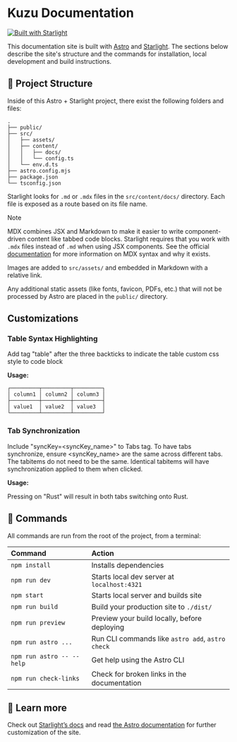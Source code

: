 # Kuzu Documentation

[![Built with Starlight](https://astro.badg.es/v2/built-with-starlight/tiny.svg)](https://starlight.astro.build)

This documentation site is built with [Astro](https://astro.build) and
[Starlight](https://starlight.astro.build). The sections below describe the site's structure and
the commands for installation, local development and build instructions.

## 🚀 Project Structure

Inside of this Astro + Starlight project, there exist the following folders and files:

```
.
├── public/
├── src/
│   ├── assets/
│   ├── content/
│   │   ├── docs/
│   │   └── config.ts
│   └── env.d.ts
├── astro.config.mjs
├── package.json
└── tsconfig.json
```

Starlight looks for `.md` or `.mdx` files in the `src/content/docs/` directory. Each file is exposed
as a route based on its file name.

> [!NOTE]
> MDX combines JSX and Markdown to make it easier to write component-driven content like tabbed code blocks.
> Starlight requires that you work with `.mdx` files instead of `.md` when using JSX components. See the official
> [documentation](https://mdxjs.com/) for more information on MDX syntax and why it exists.

Images are added to `src/assets/` and embedded in Markdown with a relative link.

Any additional static assets (like fonts, favicon, PDFs, etc.) that will not be processed by Astro
are placed in the `public/` directory.

## Customizations

### Table Syntax Highlighting

Add tag "table" after the three backticks to indicate the table custom css style to code block

**Usage:**
```table
┌─────────┬─────────┬─────────┐
│ column1 │ column2 │ column3 │
├─────────┼─────────┼─────────┤
│ value1  │ value2  │ value3  │
└─────────┴─────────┴─────────┘
```


### Tab Synchronization

Include "syncKey=<syncKey_name>" to Tabs tag. To have tabs synchronize, ensure <syncKey_name> are the same across different tabs.
The tabitems do not need to be the same. Identical tabitems will have synchronization applied to them when clicked.

**Usage:**
<Tabs syncKey="langs">
  <TabItem label="Python" />
  <TabItem label="Rust" />
</Tabs>

<Tabs syncKey="langs">
  <TabItem label="C++" />
  <TabItem label="Rust" />
  <TabItem label="Java" />
</Tabs>

Pressing on "Rust" will result in both tabs switching onto Rust.


## 🧞 Commands

All commands are run from the root of the project, from a terminal:

| Command                   | Action                                           |
| :------------------------ | :----------------------------------------------- |
| `npm install`             | Installs dependencies                            |
| `npm run dev`             | Starts local dev server at `localhost:4321`      |
| `npm start`               | Starts local server and builds site              |
| `npm run build`           | Build your production site to `./dist/`          |
| `npm run preview`         | Preview your build locally, before deploying     |
| `npm run astro ...`       | Run CLI commands like `astro add`, `astro check` |
| `npm run astro -- --help` | Get help using the Astro CLI                     |
| `npm run check-links`     | Check for broken links in the documentation      |

## 👀 Learn more

Check out [Starlight’s docs](https://starlight.astro.build/) and read
[the Astro documentation](https://docs.astro.build) for further customization of the site.
